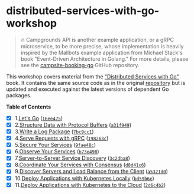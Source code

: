 # distributed-services-with-go-workshop

> 🔥 Campgrounds API is another example application, or a gRPC microservice, to be more precise, whose implementation is heavily inspired by the Mallbots example application from Michael Stack's book "Event-Driven Architecture in Golang." For more details, please see the [campsite-booking-go](https://github.com/igor-baiborodine/campsite-booking-go) GitHub repository.

This workshop covers material from
the ["Distributed Services with Go"](https://www.amazon.ca/Distributed-Services-Go-Reliable-Maintainable/dp/1680507605)
book. It contains the same source code as in the original [repository](https://github.com/travisjeffery/proglog) 
but is updated and executed against the latest versions of dependent Go packages.

**Table of Contents**

- [X] 1.[Let's Go](/LetsGo) ([`16ee475`](https://github.com/igor-baiborodine/distributed-services-with-go-workshop/commit/16ee475f56930642ef5d8e9b44d866dc010b4c73))
- [X] 2.[Structure Data with Protocol Buffers](/StructureDataWithProtobuf) ([`a31f949`](https://github.com/igor-baiborodine/distributed-services-with-go-workshop/commit/a31f949476e53ad012d92ea2f2f45bd873ad5c71))
- [X] 3.[Write a Log Package](/WriteALogPackage) ([`7bc9cc1`](https://github.com/igor-baiborodine/distributed-services-with-go-workshop/commit/7bc9cc1da97b385626eac96064760421c93f8d8e))
- [X] 4.[Serve Requests with gRPC](/ServeRequestsWithgRPC) ([`198263c`](https://github.com/igor-baiborodine/distributed-services-with-go-workshop/commit/198263ca48841271406253c83189bbfd399996ba))
- [X] 5.[Secure Your Services](/SecureYourServices) ([`9fae48c`](https://github.com/igor-baiborodine/distributed-services-with-go-workshop/commit/9fae48cb95dc687704cd7b83ede88f4dc683b16a))
- [X] 6.[Observe Your Services](/ObserveYourServices) ([`b73e498`](https://github.com/igor-baiborodine/distributed-services-with-go-workshop/commit/b73e49880a489ab7e9ee6e917c9fd92785d8c5eb))
- [X] 7.[Server-to-Server Service Discovery](/ServerSideServiceDiscovery) ([`3c2dba8`](https://github.com/igor-baiborodine/distributed-services-with-go-workshop/commit/3c2dba8f20fa87a958d79aa4e24a89b23038c35d))
- [X] 8.[Coordinate Your Services with Consensus](/CoordinateWithConsensus) ([`d8d41c6`](https://github.com/igor-baiborodine/distributed-services-with-go-workshop/commit/d8d41c6bece34b10f5fbb5f61a0b9a1c557f647a))
- [X] 9.[Discover Servers and Load Balance from the Client](/ClientSideServiceDiscovery) ([`a5321d0`](https://github.com/igor-baiborodine/distributed-services-with-go-workshop/commit/a5321d04a5bc224e73cf7df09f9e0623af92c633))
- [X] 10.[Deploy Applications with Kubernetes Locally](/DeployLocally) ([`bd59b6e`](https://github.com/igor-baiborodine/distributed-services-with-go-workshop/commit/bd59b6e74ec9be8be8fedc1afa98125e10ac75ea))
- [X] 11.[Deploy Applications with Kubernetes to the Cloud](/DeployToCloud) ([`2d6c4b2`](https://github.com/igor-baiborodine/distributed-services-with-go-workshop/commit/2d6c4b253bb628a95a37848238502baf55081862))
